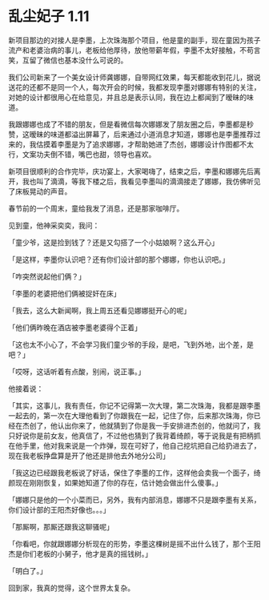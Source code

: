 # 乱尘妃子 1.11

新项目那边的对接人是李墨，上次珠海那个项目，他是童的副手，现在童因为孩子流产和老婆治病的事儿，老板给他厚待，放他带薪年假，李墨不太好接触，不苟言笑，互留了微信也基本没什么可说的。

我们公司新来了一个美女设计师龚娜娜，自带网红效果，每天都能收到花儿，据说送花的还都不是同一个人，每次开会的时候，我都发现李墨对娜娜有特别的关注，对她的设计都很用心在给意见，并且总是表示认同，我在边上都闻到了暧昧的味道。

我跟娜娜也成了不错的朋友，但是看微信每次娜娜发了朋友圈之后，李墨都是秒赞，这暧昧的味道都溢出屏幕了，后来通过小道消息才知道，娜娜也是李墨推荐过来的，我估摸着李墨是为了追求娜娜，才帮助她进了杰创，娜娜设计作图都不太行，文案功夫倒不错，嘴巴也甜，领导也喜欢。

新项目很顺利的合作完毕，庆功宴上，大家喝嗨了，结束之后，李墨和娜娜先后离开，我也叫了滴滴，等我下楼之后，我看见李墨叫的滴滴接走了娜娜，我仿佛听见了床板晃动的声音。

春节前的一个周末，童给我发了消息，还是那家咖啡厅。

见到童，他神采奕奕，我问：

「童少爷，这是捡到钱了？还是又勾搭了一个小姑娘啊？这么开心」

「是这样，李墨你认识吧？还有你们设计部的那个娜娜，你也认识吧。」

「咋突然说起他们俩？」

「李墨的老婆把他们俩被捉奸在床」

「我去，这么大新闻啊，我上周五还看见娜娜挺开心的呢」

「他们俩昨晚在酒店被李墨老婆得个正着」

「这也太不小心了，不会学习我们童少爷的手段，是吧，飞到外地，出个差，是吧？」

「哎呀，这话听着有点酸，别闹，说正事。」

他接着说：

「其实，这事儿，我有责任，你记不记得第一次大理，第二次珠海，我都是跟李墨一起去的，第一次在大理他看到了你跟我在一起，记住了你，后来那次珠海，你已经在杰创了，他认出你来了，他就猜到了你是我一手安排进杰创的，他就问了，我只好说你是前女友，他真信了，不过他也猜到了我背着绮颜，等于说我是有把柄抓在他手里，他对我来说是一个炸弹，现在可好了，他自己挖坑把自己给扔进去了，现在我老板挣盘算是开了他还是排他去外地分公司」

「我这边已经跟我老板说了好话，保住了李墨的工作，这样他会卖我一个面子，绮颜现在刚刚恢复，如果她知道了你的存在，估计她会做出什么傻事。」

「娜娜只是他的一个小菜而已，另外，我有内部消息，娜娜不只是跟李墨有关系，你们设计部的王阳杰好像也。。。」

「那厮啊，那厮还跟我这聊骚呢」

「你看吧，你就跟娜娜分析现在的形势，李墨这棵树是摇不出什么钱了，那个王阳杰是你们老板的小舅子，他才是真的摇钱树。」

「明白了。」

回到家，我真的觉得，这个世界太复杂。


